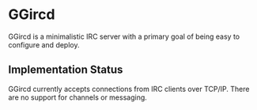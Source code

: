 GGircd
=======

GGircd is a minimalistic IRC server with a primary goal of being easy to
configure and deploy.

Implementation Status
---------------------

GGircd currently accepts connections from IRC clients over TCP/IP. There are no
support for channels or messaging.
